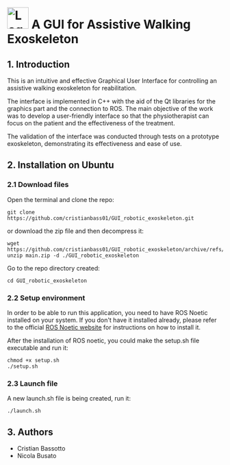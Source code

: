 # <img src="https://github.com/cristianbass01/GUI_robotic_exoskeleton/assets/72708597/bb79ef7b-30f0-4e3a-9ffb-870d1a9cd80b" alt="Logo" width="50" height="50"> A GUI for Assistive Walking Exoskeleton
## 1. Introduction
This is an intuitive and effective Graphical User Interface for controlling an assistive walking exoskeleton for reabilitation. 

The interface is implemented in C++ with the aid of the Qt libraries for the graphics part and the connection to ROS. The main objective of the work was to develop a user-friendly interface so that the physiotherapist can focus on the patient and the effectiveness of the treatment. 

The validation of the interface was conducted through tests on a prototype exoskeleton, demonstrating its effectiveness and ease of use. 

## 2. Installation on Ubuntu
### 2.1 Download files
Open the terminal and clone the repo:
```
git clone https://github.com/cristianbass01/GUI_robotic_exoskeleton.git
```
or download the zip file and then decompress it:

```
wget https://github.com/cristianbass01/GUI_robotic_exoskeleton/archive/refs/heads/main.zip
unzip main.zip -d ./GUI_robotic_exoskeleton
```
Go to the repo directory created:
```
cd GUI_robotic_exoskeleton 
```

### 2.2 Setup environment
In order to be able to run this application, you need to have ROS Noetic installed on your system. 
If you don't have it installed already, please refer to the official [ROS Noetic website](http://wiki.ros.org/noetic/Installation) for instructions on how to install it.

After the installation of ROS noetic, you could make the setup.sh file executable and run it:
```
chmod +x setup.sh
./setup.sh
```
### 2.3 Launch file  
A new launch.sh file is being created, run it:
```
./launch.sh
```

## 3. Authors
- Cristian Bassotto
- Nicola Busato
